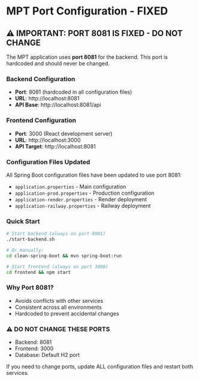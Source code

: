 # MPT Port Configuration - FIXED

## ⚠️ IMPORTANT: PORT 8081 IS FIXED - DO NOT CHANGE

The MPT application uses **port 8081** for the backend. This port is hardcoded and should never be changed.

### Backend Configuration
- **Port**: 8081 (hardcoded in all configuration files)
- **URL**: http://localhost:8081
- **API Base**: http://localhost:8081/api

### Frontend Configuration
- **Port**: 3000 (React development server)
- **URL**: http://localhost:3000
- **API Target**: http://localhost:8081

### Configuration Files Updated
All Spring Boot configuration files have been updated to use port 8081:

- `application.properties` - Main configuration
- `application-prod.properties` - Production configuration
- `application-render.properties` - Render deployment
- `application-railway.properties` - Railway deployment

### Quick Start
```bash
# Start backend (always on port 8081)
./start-backend.sh

# Or manually:
cd clean-spring-boot && mvn spring-boot:run

# Start frontend (always on port 3000)
cd frontend && npm start
```

### Why Port 8081?
- Avoids conflicts with other services
- Consistent across all environments
- Hardcoded to prevent accidental changes

### ⚠️ DO NOT CHANGE THESE PORTS
- Backend: 8081
- Frontend: 3000
- Database: Default H2 port

If you need to change ports, update ALL configuration files and restart both services.
